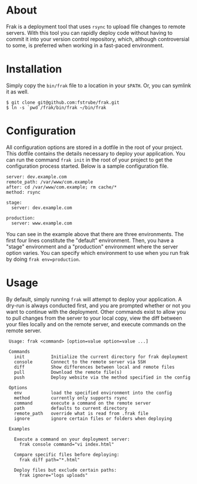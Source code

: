 # About

Frak is a deployment tool that uses `rsync` to upload file changes to remote servers. With this tool you can rapidly deploy code without having to commit it into your version control repository, which, although controversial to some, is preferred when working in a fast-paced environment.

# Installation

Simply copy the `bin/frak` file to a location in your `$PATH`. Or, you can symlink it as well.

    $ git clone git@github.com:fstrube/frak.git
    $ ln -s `pwd`/frak/bin/frak ~/bin/frak

# Configuration

All configuration options are stored in a dotfile in the root of your project. This dotfile contains the details necessary to deploy your application. You can run the command `frak init` in the root of your project to get the configuration process started. Below is a sample configuration file.

    server: dev.example.com
    remote_path: /var/www/com.example
    after: cd /var/www/com.example; rm cache/*
    method: rsync

    stage:
      server: dev.example.com

    production:
      server: www.example.com

You can see in the example above that there are three environments. The first four lines constitute the "default" environment. Then, you have a "stage" environment and a "production" environment where the server option varies. You can specify which environment to use when you run frak by doing `frak env=production`.

# Usage

By default, simply running `frak` will attempt to deploy your application. A dry-run is always conducted first, and you are prompted whether or not you want to continue with the deployment. Other commands exist to allow you to pull changes from the server to your local copy, view the diff between your files locally and on the remote server, and execute commands on the remote server.

     Usage: frak <command> [option=value option=value ...]

     Commands
       init          Initialize the current directory for frak deployment
       console       Connect to the remote server via SSH
       diff          Show differences between local and remote files
       pull          Download the remote file(s)
       push          Deploy website via the method specified in the config

     Options
       env           load the specified environment into the config
       method        currently only supports rsync
       command       execute a command on the remote server
       path          defaults to current directory
       remote_path   override what is read from .frak file
       ignore        ignore certain files or folders when deploying

     Examples

       Execute a command on your deployment server:
         frak console command="vi index.html"

       Compare specific files before deploying:
         frak diff path="*.html"

       Deploy files but exclude certain paths:
         frak ignore="logs uploads"
